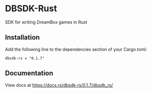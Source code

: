 # DBSDK-Rust
SDK for writing DreamBox games in Rust

## Installation
Add the following line to the dependencies section of your Cargo.toml:

```
dbsdk-rs = "0.1.7"
```

## Documentation
View docs at https://docs.rs/dbsdk-rs/0.1.7/dbsdk_rs/